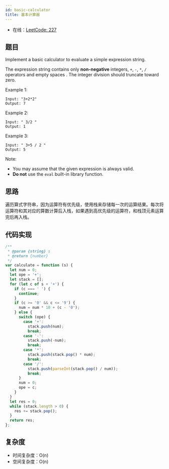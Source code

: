 ```yaml
---
id: basic-calculator
title: 基本计算器
---
```


- 在线：[LeetCode: 227](https://leetcode.com/problems/basic-calculator-ii/)

## 题目

Implement a basic calculator to evaluate a simple expression string.

The expression string contains only **non-negative** integers, `+`, `-`, `*`, `/` operators and empty spaces . The integer division should truncate toward zero.

Example 1:

```text
Input: "3+2*2"
Output: 7
```

Example 2:

```text
Input: " 3/2 "
Output: 1
```

Example 3:

```text
Input: " 3+5 / 2 "
Output: 5
```

Note:

- You may assume that the given expression is always valid.
- **Do not** use the `eval` built-in library function.

## 思路

遍历算式字符串，因为运算符有优先级，使用栈来存储每一次的运算结果。每次将运算符和其对应的算数计算后入栈，如果遇到高优先级的运算符，和栈顶元素运算完后再入栈。

<GifPlayer gif="https://cosmos-x.oss-cn-hangzhou.aliyuncs.com/basic-calculator.2020-09-10 13_17_45.gif" still="https://cosmos-x.oss-cn-hangzhou.aliyuncs.com/basic-calculator.2020-09-10 13_17_45.png"/>

## 代码实现

```js
/**
 * @param {string} s
 * @return {number}
 */
var calculate = function (s) {
  let num = 0;
  let ope = '+';
  let stack = [];
  for (let c of s + '+') {
    if (c === ' ') {
      continue;
    }
    if (c >= '0' && c <= '9') {
      num = num * 10 + (c - '0');
    } else {
      switch (ope) {
        case '+':
          stack.push(num);
          break;
        case '-':
          stack.push(-num);
          break;
        case '*':
          stack.push(stack.pop() * num);
          break;
        case '/':
          stack.push(parseInt(stack.pop() / num));
          break;
      }
      num = 0;
      ope = c;
    }
  }
  let res = 0;
  while (stack.length > 0) {
    res += stack.pop();
  }
  return res;
};
```

## 复杂度

- 时间复杂度：O(n)
- 空间复杂度：O(n)
